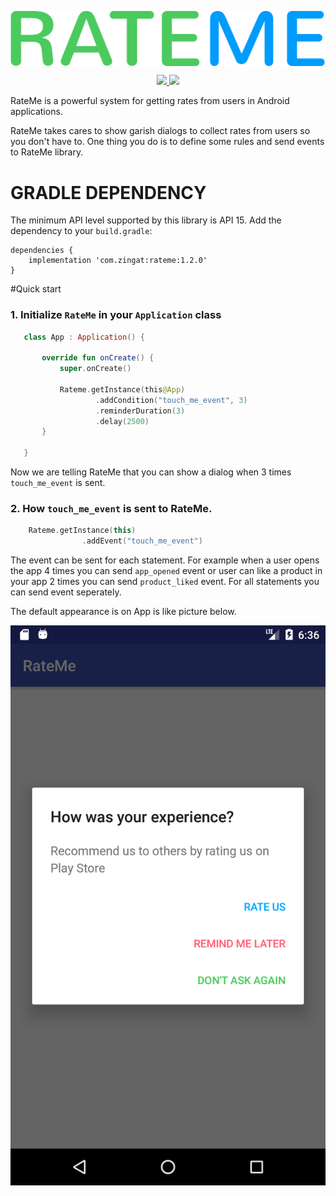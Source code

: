 ﻿<p align="center">
  <img align="middle" src="https://raw.githubusercontent.com/zingat/rateme-android/ratemebranch/art/ratemelogo.png">
</p>

<p align="center">
  <a href="https://bintray.com/zingatmobil/Rateme/rateme/1.2.0">
    <img src="https://api.bintray.com/packages/zingatmobil/Rateme/rateme/images/download.svg">
  </a>
  <a target="_blank" href="https://android-arsenal.com/api?level=15">
    <img src="https://img.shields.io/badge/API-15%2B-orange.svg">
  </a>
</p>

RateMe is a powerful system for getting rates from users in Android applications.

RateMe takes cares to show garish dialogs to collect rates from users so you don't have to.
One thing you do is to define some rules and send events to RateMe library.

# GRADLE DEPENDENCY
The minimum API level supported by this library is API 15.
Add the dependency to your `build.gradle`:

```Gradle
dependencies {
    implementation 'com.zingat:rateme:1.2.0'
}
```

#Quick start

### 1. Initialize `RateMe` in your `Application` class
```kotlin
   class App : Application() {
   
       override fun onCreate() {
           super.onCreate()
   
           Rateme.getInstance(this@App)
                   .addCondition("touch_me_event", 3)
                   .reminderDuration(3)
                   .delay(2500)
       }
   
   }
```

Now we are telling RateMe that you can show a dialog when 3 times `touch_me_event` is sent.

### 2. How `touch_me_event` is sent to RateMe.
```kotlin
    Rateme.getInstance(this)
                .addEvent("touch_me_event")
```

The event can be sent for each statement. For example when a user opens the app 4 times you can send `app_opened` event or user can like 
a product in your app 2 times you can send `product_liked` event. For all statements you can send event seperately.

The default appearance is on App is like picture below.

<p align="center">
  <img align="middle" src="https://raw.githubusercontent.com/zingat/rateme-android/ratemebranch/art/defaultRatemeDialogWindow.png">
</p>


